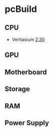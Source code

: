 # pcBuild

## CPU
- Veritasium [2:30](https://www.youtube.com/watch?v=YMPzDiraNnA#02m30s)

## GPU

## Motherboard

## Storage

## RAM

## Power Supply
